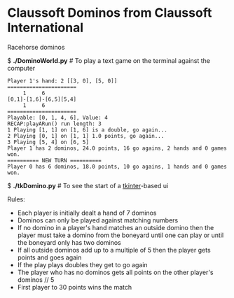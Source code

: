 # Claussoft Dominos from Claussoft International
Racehorse dominos

$ __./DominoWorld.py__  # To play a text game on the terminal against the computer
```
Player 1's hand: 2 [[3, 0], [5, 0]]
======================
     1     6
[0,1]-[1,6]-[6,5][5,4]
     1     6
======================
Playable: [0, 1, 4, 6], Value: 4
RECAP:playARun() run length: 3
1 Playing [1, 1] on [1, 6] is a double, go again...
2 Playing [0, 1] on [1, 1] 1.0 points, go again...
3 Playing [5, 4] on [6, 5]
Player 1 has 2 dominos, 24.0 points, 16 go agains, 2 hands and 0 games won.
========== NEW TURN ==========
Player 0 has 6 dominos, 18.0 points, 10 go agains, 1 hands and 0 games won.
```

$ __./tkDomino.py__  # To see the start of a [tkinter](https://docs.python.org/3/library/tk.html)-based ui

Rules:
* Each player is initially dealt a hand of 7 dominos
* Dominos can only be played against matching numbers
* If no domino in a player's hand matches an outside domino then the player must take a domino from the boneyard until one can play or until the boneyard only has two dominos
* If all outside dominos add up to a multiple of 5 then the player gets points and goes again
* If the play plays doubles they get to go again
* The player who has no dominos gets all points on the other player's dominos // 5
* First player to 30 points wins the match
